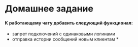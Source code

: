# Домашнее задание

#### К работающему чату добавить следующий функционал:

- запрет подключений с одинаковыми логинами
- отправка истории сообщений новым клиентам * 